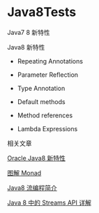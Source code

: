 Java8Tests
==========

Java7 8 新特性

Java8 新特性

* Repeating Annotations

* Parameter Reflection

* Type Annotation

* Default methods

* Method references

* Lambda Expressions


相关文章

[Oracle Java8 新特性](http://www.oracle.com/technetwork/java/javase/8-whats-new-2157071.html)

[图解 Monad](http://www.ruanyifeng.com/blog/2015/07/monad.html)

[Java8 流编程简介](http://winterbe.com/posts/2014/07/31/java8-stream-tutorial-examples/)

[Java 8 中的 Streams API 详解](http://www.ibm.com/developerworks/cn/java/j-lo-java8streamapi/)
